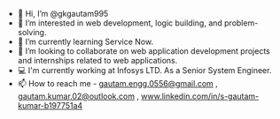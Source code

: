 - 👋 Hi, I’m @gkgautam995
- 👀 I’m interested in web development, logic building, and problem-solving.
- 🌱 I’m currently learning Service Now.
- 💞️ I’m looking to collaborate on web application development projects and internships related to web applications.
- 💻 I'm currently working at Infosys LTD. As a Senior System Engineer.
- 📫 How to reach me - gautam.engg.0556@gmail.com , gautam.kumar.02@outlook.com , www.linkedin.com/in/s-gautam-kumar-b197751a4


<!---
gkgautam995/gkgautam995 is a ✨ special ✨ repository because its `README.md` (this file) appears on your GitHub profile.
You can click the Preview link to take a look at your changes.
--->
